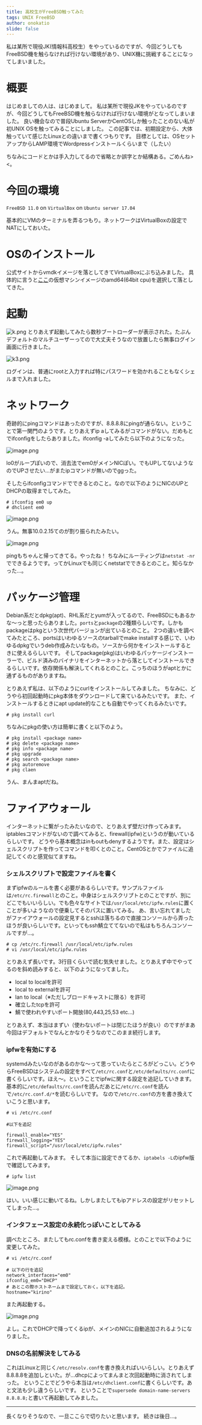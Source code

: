 ```yaml
---
title: 高校生がFreeBSD触ってみた
tags: UNIX FreeBSD
author: onokatio
slide: false
---
```

私は某所で現役JK(情報科高校生）をやっているのですが、今回どうしてもFreeBSD機を触らなければ行けない環境があり、UNIX機に挑戦することになってしまいました。

# 概要

はじめましての人は、はじめまして。
私は某所で現役JKをやっているのですが、今回どうしてもFreeBSD機を触らなければ行けない環境がとなってしまいました。
良い機会なので普段Ubuntu ServerかCentOSしか触ったことのない私が初UNIX OSを触ってみることにしました。
この記事では、初期設定から、大体触っていて感じたLinuxとの違いまで書くつもりです。
目標としては、OSセットアップからLAMP環境でWordpressインストールくらいまで（したい）

ちなみにコードとかは手入力してるので省略とか誤字とか結構ある。ごめんね><。

# 今回の環境

`FreeBSD 11.0` on `VirtualBox` on `Ubuntu server 17.04`

基本的にVMのターミナルを弄るつもり。ネットワークはVirtualBoxの設定でNATにしておいた。

# OSのインストール

公式サイトからvmdkイメージを落としてきてVirtualBoxにぶち込みました。
具体的に言うと[ここ](https://www.freebsd.org/ja/where.html)の仮想マシンイメージのamd64(64bit cpu)を選択して落としてきた。

# 起動

![k.png](https://qiita-image-store.s3.amazonaws.com/0/154157/3b9ff4ee-f2f9-456f-0936-bf909144ac83.png)
とりあえず起動してみたら数秒ブートローダーが表示された。たぶんデフォルトのマルチユーザーってので大丈夫そうなので放置したら無事ログイン画面に行きました。

![k3.png](https://qiita-image-store.s3.amazonaws.com/0/154157/3ccd4988-6236-f1e0-d1a1-2cc5ea767df5.png)

ログインは、普通にrootと入力すれば特にパスワードを効かれることもなくシェルまで入れました。

# ネットワーク

奇跡的にpingコマンドはあったのですが、8.8.8.8にpingが通らない。ということで第一関門のようです。とりあえずip aしてみるがコマンドがない。だめもとでifconfigをしたらありました。ifconfig -aしてみたら以下のようになった。

![image.png](https://qiita-image-store.s3.amazonaws.com/0/154157/440940d2-781c-ce41-06c5-967e38f7c153.png)

lo0がループぽいので、消去法でem0がメインNICぽい。でもUPしてないようなのでUPさせたい…がまたipコマンドが無いのでggった。

そしたらifconfigコマンドでできるとのこと。なので以下のようにNICのUPとDHCPの取得までしてみた。

```shell-session:shell
# ifconfig em0 up
# dhclient em0
```

![image.png](https://qiita-image-store.s3.amazonaws.com/0/154157/38cf2dc5-5bfe-123d-a0b2-5f84b03faceb.png)

うん。無事10.0.2.15てのが割り振られたみたい。

![image.png](https://qiita-image-store.s3.amazonaws.com/0/154157/4ca4abbe-247a-fd9c-e4ec-5a3b32f9198f.png)

pingもちゃんと帰ってきてる。やったね！
ちなみにルーティングは`netstat -nr`でできるようです。ってかLinuxでも同じくnetstatでできるとのこと。知らなかった…。

# パッケージ管理

Debian系だとdpkg(apt)、RHL系だとyumが入ってるので、FreeBSDにもあるかな〜っと思ったらありました。`ports`と`package`の2種類らしいです。しかもpackageはpkgという次世代バージョンが出ているとのこと。
2つの違いを調べてみたところ、portsはいわゆるソースのtarballでmake installする感じで、いわゆるdpkgでいうdeb作成みたいなもの。ソースから何かをインストールするときに使えるらしいです。
そしてpackage(pkg)はいわゆるパッケージインストーラーで、ビルド済みのバイナリをインターネットから落としてインストールできるらしいです。依存関係も解決してくれるとのこと。こっちのほうがaptとかに通ずるものがありますね。

とりあえず私は、以下のようにcurlをインストールしてみました。
ちなみに、どうやら初回起動時にpkg本体をダウンロードして来ているみたいです。
また、インストールするときにapt update的なことも自動でやってくれるみたいです。

```shell-session:shell
# pkg install curl
```

ちなみにpkgの使い方は簡単に書くと以下のよう。

```shell-session:shell
# pkg install <package name>
# pkg delete <package name>
# pkg info <package name>
# pkg upgrade
# pkg search <package name>
# pkg autoremove
# pkg claen
```
うん、まんまaptだね。

# ファイアウォール
インターネットに繋がったみたいなので、とりあえず壁だけ作ってみます。iptablesコマンドがないので調べてみると、firewall(ipfw)というのが動いているらしいです。
どうやら基本概念はinもoutもdenyするようです。また、設定はシェルスクリプトを作ってコマンドを叩くとのこと。CentOSとかでファイルに追記してくのと感覚似てますね。

### シェルスクリプトで設定ファイルを書く

まずipfwのルールを書く必要があるらしいです。サンプルファイルは`/etc/rc.firewall`とのこと。中身はシェルスクリプトとのことですが、別にどこでもいいらしい。でも色々なサイトでは`/usr/local/etc/ipfw.rules`に置くことが多いようなので便乗してそのパスに置いてみる。
あ、言い忘れてましたがファイアウォールの設定見するとsshは落ちるので直接コンソールから弄ったほうが良いらしいです。といってもssh鯖立ててないので私はもちろんコンソールですが…。

```shell-session:shell
# cp /etc/rc.firewall /usr/local/etc/ipfw.rules
# vi /usr/local/etc/ipfw.rules
```

とりあえず長いです。3行目くらいで読む気失せました。とりあえず中でやってるのを斜め読みすると、以下のようになってました。

>
- local to localを許可
- local to externalを許可
- lan to local（※ただしブロードキャストに限る）を許可
- 確立したtcpを許可
- 鯖で使われやすいポート開放(80,443,25,53 etc...)

とりあえず、本当はまずい（使わないポートは閉じたほうが良い）のですがまあ今回はデフォルトでなんとかなりそうなのでこのまま続行します。

### ipfwを有効にする

systemdみたいなのがあるのかな〜って思っていたらところがどっこい。どうやらFreeBSDはシステムの設定をすべて`/etc/rc.conf`と`/etc/defaults/rc.conf`に書くらしいです。ほえ〜。ということでipfwに関する設定を追記していきます。
基本的に`/etc/defaults/rc.conf`を読んだあとに`/etc/rc.conf`を読んで`/etc/rc.conf.d/*`を読むらしいです。
なので`/etc/rc.conf`の方を書き換えていこうと思います。

```shell-session:shell
# vi /etc/rc.conf

#以下を追記

firewall_enable="YES"
firewall_logging="YES"
firewall_script="/usr/local/etc/ipfw.rules"
```

これで再起動してみます。
そして本当に設定できてるか、`iptabels -L`のipfw版で確認してみます。

```shell-session:shell
# ipfw list
```

![image.png](https://qiita-image-store.s3.amazonaws.com/0/154157/3023a92a-12e1-53ea-b764-20d410e60651.png)

はい。いい感じに動いてるね。しかしまたしてもipアドレスの設定がリセットしてしまった…。

### インタフェース設定の永続化っぽいことしてみる

調べたところ、またしてもrc.confを書き変える模様。とのことで以下のように変更してみた。

```shell-session:shell
# vi /etc/rc.conf

# 以下の行を追記
network_interfaces="em0"
ifconfig_em0="DHCP"
# あとこの際ホストネームまで設定しておく。以下を追記。
hostname="kirino"
```

また再起動する。

![image.png](https://qiita-image-store.s3.amazonaws.com/0/154157/3eee3cff-361c-5883-2902-e211b7a67817.png)

よし。これでDHCPで降ってくるipが、メインのNICに自動追加されるようになりました。

### DNSの名前解決をしてみる

これはLinuxと同じく`/etc/resolv.conf`を書き換えればいいらしい。とりあえず8.8.8.8を追加しといた。が…dhcpによってまんまと次回起動時に消されてしまった。
ということでどうやら本当は`/etc/dhclient.conf`に書くらしいです。あと文法も少し違うらしいです。
ということで`supersede domain-name-servers 8.8.8.8;`と書いて再起動してみました。

----

長くなりそうなので、一旦ここらで切りたいと思います。
続きは後日…。

